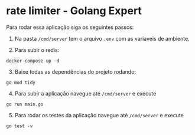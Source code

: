 # rate limiter - Golang Expert

Para rodar essa aplicação siga os seguintes passos:

1. Na pasta `/cmd/server` tem o arquivo `.env` com as variaveis de ambiente.

2. Para subir o redis:

```
docker-compose up -d
```
3. Baixe todas as dependências do projeto rodando:

```
go mod tidy
```

4. Para subir a aplicação navegue até `/cmd/server` e execute

```
go run main.go
```

5. Para rodar os testes da aplicação navegue até `/cmd/server` e execute

```
go test -v
```
